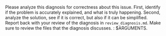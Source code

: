 Please analyze this diagnosis for correctness about this issue. First, identify if the problem is accurately explained, and what is truly happening. Second, analyze the solution, see if it is correct, but also if it can be simplified. Report back with your review of the diagnosis in `review_diagnosis.md`. Make sure to review the files that the diagnosis discusses. : $ARGUMENTS.
